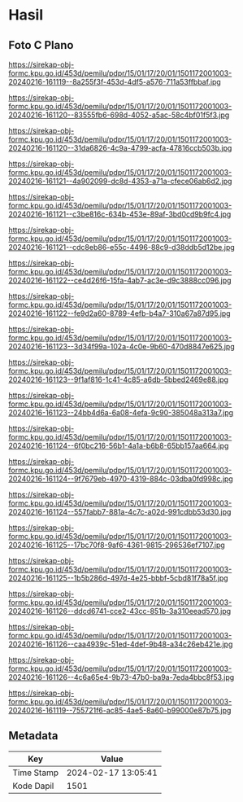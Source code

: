# Hasil

## Foto C Plano

https://sirekap-obj-formc.kpu.go.id/453d/pemilu/pdpr/15/01/17/20/01/1501172001003-20240216-161119--8a255f3f-453d-4df5-a576-711a53ffbbaf.jpg

https://sirekap-obj-formc.kpu.go.id/453d/pemilu/pdpr/15/01/17/20/01/1501172001003-20240216-161120--83555fb6-698d-4052-a5ac-58c4bf01f5f3.jpg

https://sirekap-obj-formc.kpu.go.id/453d/pemilu/pdpr/15/01/17/20/01/1501172001003-20240216-161120--31da6826-4c9a-4799-acfa-47816ccb503b.jpg

https://sirekap-obj-formc.kpu.go.id/453d/pemilu/pdpr/15/01/17/20/01/1501172001003-20240216-161121--4a902099-dc8d-4353-a71a-cfece06ab6d2.jpg

https://sirekap-obj-formc.kpu.go.id/453d/pemilu/pdpr/15/01/17/20/01/1501172001003-20240216-161121--c3be816c-634b-453e-89af-3bd0cd9b9fc4.jpg

https://sirekap-obj-formc.kpu.go.id/453d/pemilu/pdpr/15/01/17/20/01/1501172001003-20240216-161121--cdc8eb86-e55c-4496-88c9-d38ddb5d12be.jpg

https://sirekap-obj-formc.kpu.go.id/453d/pemilu/pdpr/15/01/17/20/01/1501172001003-20240216-161122--ce4d26f6-15fa-4ab7-ac3e-d9c3888cc096.jpg

https://sirekap-obj-formc.kpu.go.id/453d/pemilu/pdpr/15/01/17/20/01/1501172001003-20240216-161122--fe9d2a60-8789-4efb-b4a7-310a67a87d95.jpg

https://sirekap-obj-formc.kpu.go.id/453d/pemilu/pdpr/15/01/17/20/01/1501172001003-20240216-161123--3d34f99a-102a-4c0e-9b60-470d8847e625.jpg

https://sirekap-obj-formc.kpu.go.id/453d/pemilu/pdpr/15/01/17/20/01/1501172001003-20240216-161123--9f1af816-1c41-4c85-a6db-5bbed2469e88.jpg

https://sirekap-obj-formc.kpu.go.id/453d/pemilu/pdpr/15/01/17/20/01/1501172001003-20240216-161123--24bb4d6a-6a08-4efa-9c90-385048a313a7.jpg

https://sirekap-obj-formc.kpu.go.id/453d/pemilu/pdpr/15/01/17/20/01/1501172001003-20240216-161124--6f0bc216-56b1-4a1a-b6b8-65bb157aa664.jpg

https://sirekap-obj-formc.kpu.go.id/453d/pemilu/pdpr/15/01/17/20/01/1501172001003-20240216-161124--9f7679eb-4970-4319-884c-03dba0fd998c.jpg

https://sirekap-obj-formc.kpu.go.id/453d/pemilu/pdpr/15/01/17/20/01/1501172001003-20240216-161124--557fabb7-881a-4c7c-a02d-991cdbb53d30.jpg

https://sirekap-obj-formc.kpu.go.id/453d/pemilu/pdpr/15/01/17/20/01/1501172001003-20240216-161125--17bc70f8-9af6-4361-9815-296536ef7107.jpg

https://sirekap-obj-formc.kpu.go.id/453d/pemilu/pdpr/15/01/17/20/01/1501172001003-20240216-161125--1b5b286d-497d-4e25-bbbf-5cbd81f78a5f.jpg

https://sirekap-obj-formc.kpu.go.id/453d/pemilu/pdpr/15/01/17/20/01/1501172001003-20240216-161126--ddcd6741-cce2-43cc-851b-3a310eead570.jpg

https://sirekap-obj-formc.kpu.go.id/453d/pemilu/pdpr/15/01/17/20/01/1501172001003-20240216-161126--caa4939c-51ed-4def-9b48-a34c26eb421e.jpg

https://sirekap-obj-formc.kpu.go.id/453d/pemilu/pdpr/15/01/17/20/01/1501172001003-20240216-161126--4c6a65e4-9b73-47b0-ba9a-7eda4bbc8f53.jpg

https://sirekap-obj-formc.kpu.go.id/453d/pemilu/pdpr/15/01/17/20/01/1501172001003-20240216-161119--755721f6-ac85-4ae5-8a60-b99000e87b75.jpg


## Metadata

| Key        | Value               |
| ---------- | ------------------- |
| Time Stamp | 2024-02-17 13:05:41 |
| Kode Dapil | 1501                |



